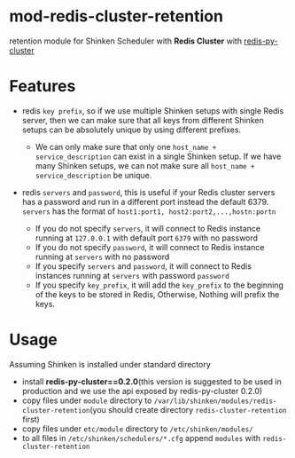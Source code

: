 # mod-redis-cluster-retention
retention module for Shinken Scheduler with **Redis Cluster** with 
[redis-py-cluster](https://github.com/Grokzen/redis-py-cluster)

# Features
* redis `key prefix`, so if we use multiple Shinken setups with single 
Redis server, then we can make sure that all keys from different Shinken 
setups can be absolutely unique by using different prefixes.
  * We can only make sure that only one `host_name + service_description` can 
  exist in a single Shinken setup. If we have many Shinken setups, we can 
  not make sure all `host_name + service_description` be unique.
 
* redis `servers` and `password`, this is useful if your Redis cluster servers 
has a password and run in a different port instead the default 6379. 
`servers` has the format of `host1:port1, host2:port2,...,hostn:portn`
  * If you do not specify `servers`, it will connect to Redis instance 
  running at `127.0.0.1` with default port `6379` with no password
  * If you do not specify `password`, it will connect to Redis 
  instance running at `servers` with  no password
  * If you specify `servers` and `password`, it will connect to Redis 
  instances running at `servers` with password `password`
  * If you specify `key_prefix`, it will add the `key_prefix` to the 
  beginning of the keys to be stored in Redis, Otherwise, Nothing will 
  prefix the keys.

# Usage 
Assuming Shinken is installed under standard directory
* install **redis-py-cluster==0.2.0**(this version is suggested to be used 
in production and we use the api exposed by redis-py-cluster 0.2.0)
* copy files under `module` directory to 
`/var/lib/shinken/modules/redis-cluster-retention`(you should create 
directory `redis-cluster-retention` first)
* copy files under `etc/module` directory to `/etc/shinken/modules/`
* to all files in `/etc/shinken/schedulers/*.cfg` append `modules` with 
`redis-cluster-retention`